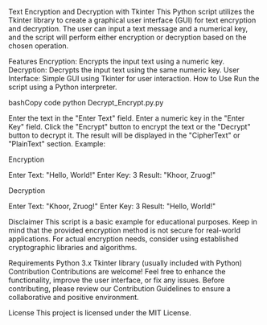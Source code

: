 Text Encryption and Decryption with Tkinter
This Python script utilizes the Tkinter library to create a graphical user interface (GUI) for text encryption and decryption. The user can input a text message and a numerical key, and the script will perform either encryption or decryption based on the chosen operation.

Features
Encryption: Encrypts the input text using a numeric key.
Decryption: Decrypts the input text using the same numeric key.
User Interface: Simple GUI using Tkinter for user interaction.
How to Use
Run the script using a Python interpreter.

bashCopy code
python Decrypt_Encrypt.py.py

Enter the text in the "Enter Text" field.
Enter a numeric key in the "Enter Key" field.
Click the "Encrypt" button to encrypt the text or the "Decrypt" button to decrypt it.
The result will be displayed in the "CipherText" or "PlainText" section.
Example:

Encryption

Enter Text: "Hello, World!"
Enter Key: 3
Result: "Khoor, Zruog!"

Decryption

Enter Text: "Khoor, Zruog!"
Enter Key: 3
Result: "Hello, World!"

Disclaimer
This script is a basic example for educational purposes. Keep in mind that the provided encryption method is not secure for real-world applications. For actual encryption needs, consider using established cryptographic libraries and algorithms.

Requirements
Python 3.x
Tkinter library (usually included with Python)
Contribution
Contributions are welcome! Feel free to enhance the functionality, improve the user interface, or fix any issues. Before contributing, please review our Contribution Guidelines to ensure a collaborative and positive environment.

License
This project is licensed under the MIT License.
